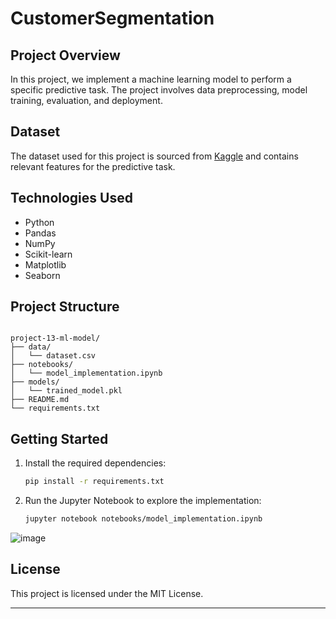 # CustomerSegmentation

## **Project Overview**

In this project, we implement a machine learning model to perform a specific predictive task. The project involves data preprocessing, model training, evaluation, and deployment.

## **Dataset**

The dataset used for this project is sourced from [Kaggle](https://www.kaggle.com/) and contains relevant features for the predictive task.

## **Technologies Used**

- Python
- Pandas
- NumPy
- Scikit-learn
- Matplotlib
- Seaborn

## **Project Structure**

```

project-13-ml-model/
├── data/
│   └── dataset.csv
├── notebooks/
│   └── model_implementation.ipynb
├── models/
│   └── trained_model.pkl
├── README.md
└── requirements.txt
```


## **Getting Started**


1. Install the required dependencies:

   ```bash
   pip install -r requirements.txt
   ```


2. Run the Jupyter Notebook to explore the implementation:

   ```bash
   jupyter notebook notebooks/model_implementation.ipynb
   ```
![image](https://github.com/user-attachments/assets/9a01630e-e13a-48fc-b31b-c6e7b3c72a34)


## **License**

This project is licensed under the MIT License.

---
